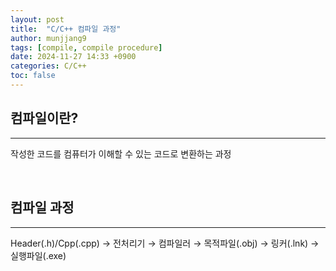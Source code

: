 ```yaml
---
layout: post
title:  "C/C++ 컴파일 과정"
author: munjjang9
tags: [compile, compile procedure]
date: 2024-11-27 14:33 +0900
categories: C/C++
toc: false
---
```

## 컴파일이란?
---
작성한 코드를 컴퓨터가 이해할 수 있는 코드로 변환하는 과정

<br>

## 컴파일 과정
---
Header(.h)/Cpp(.cpp) → 전처리기 → 컴파일러 → 목적파일(.obj) → 링커(.lnk) → 실행파일(.exe)